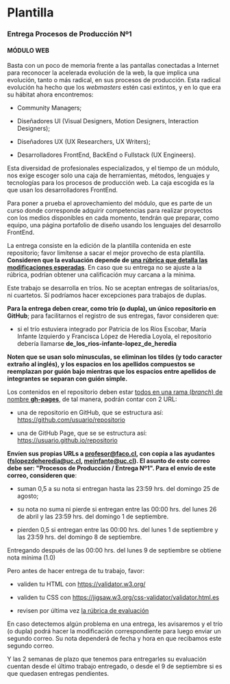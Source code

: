 # Plantilla

### Entrega Procesos de Producción Nº1

#### MÓDULO WEB

Basta con un poco de memoria frente a las pantallas conectadas a Internet para reconocer la acelerada evolución de la web, la que implica una evolución, tanto o más radical, en sus procesos de producción. Esta radical evolución ha hecho que los *webmasters* estén casi extintos, y en lo que era su hábitat ahora encontremos:

- Community Managers;

- Diseñadores UI (Visual Designers, Motion Designers, Interaction Designers);

- Diseñadores UX (UX Researchers, UX Writers);

- Desarrolladores FrontEnd, BackEnd o Fullstack (UX Engineers).

Esta diversidad de profesionales especializados, y el tiempo de un módulo, nos exige escoger solo una caja de herramientas, métodos, lenguajes y tecnologías para los procesos de producción web. La caja escogida es la que usan los desarrolladores FrontEnd.  

Para poner a prueba el aprovechamiento del módulo, que es parte de un curso donde corresponde adquirir competencias para realizar proyectos con los medios disponibles en cada momento, tendrán que preparar, como equipo, una página portafolio de diseño usando los lenguajes del desarrollo FrontEnd.

La entrega consiste en la edición de la plantilla contenida en este repositorio; favor limítense a sacar el mejor provecho de esta plantilla. **Consideren que la evaluación depende de [una rúbrica que detalla las modificaciones esperadas](https://docs.google.com/spreadsheets/d/1M3ofrTqd8at256lX49kDg6wRTooTTiupnqlP3sFJyLc/edit?usp=sharing)**. En caso que su entrega no se ajuste a la rúbrica, podrían obtener una calificación muy carcana a la mínima.

Este trabajo se desarrolla en tríos. No se aceptan entregas de solitarias/os, ni cuartetos. Sí podríamos hacer excepciones para trabajos de duplas.

**Para la entrega deben crear, como trío (o dupla), un único repositorio en GitHub**; para facilitarnos el registro de sus entregas, favor consideren que:

- si el trío estuviera integrado por Patricia de los Ríos Escobar, María Infante Izquierdo y Francisca López de Heredia Loyola, el repositorio debería llamarse **de_los_rios-infante-lopez_de_heredia**

**Noten que se usan solo minusculas, se eliminan los tildes (y todo caracter extraño al inglés), y los espacios en los apellidos compuestos se reemplazan por guión bajo mientras que los espacios entre apellidos de integrantes se separan con guión simple.**

Los contenidos en el repositorio deben estar [todos en una rama (*branch*) de nombre **gh-pages**](https://youtu.be/bFVtrlyH-kc), de tal manera, podrán contar con 2 URL:

- una de repositorio en GitHub, que se estructura así: https://github.com/usuario/repositorio

- una de GitHub Page, que se se estructura así: https://usuario.github.io/repositorio

**Envíen sus propias URLs a profesor@faco.cl, con copia a las ayudantes (fslopezdeheredia@uc.cl, meinfante@uc.cl). El asunto de este correo debe ser: "Procesos de Producción / Entrega Nº1". Para el envío de este correo, consideren que**:

- suman 0,5 a su nota si entregan hasta las 23:59 hrs. del domingo 25 de agosto;

- su nota no suma ni pierde si entregan entre las 00:00 hrs. del lunes 26 de abril y las 23:59 hrs. del domingo 1 de septiembre.

- pierden 0,5 si entregan entre las 00:00 hrs. del lunes 1 de septiembre y las 23:59 hrs. del domingo 8 de septiembre.

Entregando después de las 00:00 hrs. del lunes 9 de septiembre se obtiene nota mínima (1.0)

Pero antes de hacer entrega de tu trabajo, favor:

- validen tu HTML con https://validator.w3.org/

- validen tu CSS con https://jigsaw.w3.org/css-validator/validator.html.es

- revisen por última vez [la rúbrica de evaluación](https://docs.google.com/spreadsheets/d/1M3ofrTqd8at256lX49kDg6wRTooTTiupnqlP3sFJyLc/edit?usp=sharing)

En caso detectemos algún problema en una entrega, les avisaremos y el trío (o dupla) podrá hacer la modificación correspondiente para luego enviar un segundo correo. Su nota dependerá de fecha y hora en que recibamos este segundo correo.

Y las 2 semanas de plazo que tenemos para entregarles su evaluación cuentan desde el último trabajo entregado, o desde el 9 de septiembre si es que quedasen entregas pendientes.
